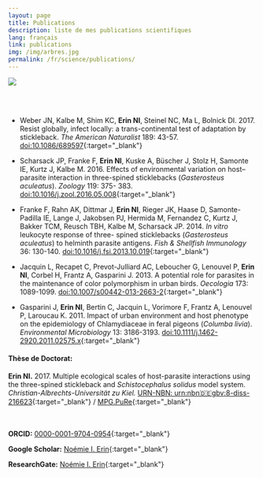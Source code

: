 ```yaml
---
layout: page
title: Publications
description: liste de mes publications scientifiques
lang: français
link: publications
img: /img/arbres.jpg
permalink: /fr/science/publications/
---
```

<!-- Academicons -->
<link rel="stylesheet" href="https://cdn.rawgit.com/jpswalsh/academicons/master/css/academicons.min.css">

<div class="img_row">
	<img class="col three" src="{{ site.baseurl }}/img/arbres_bandeau.jpg"/>
</div>

<br><br>

* Weber JN, Kalbe M, Shim KC, **Erin NI**, Steinel NC, Ma L, Bolnick DI. 2017. Resist globally, infect locally: a trans-continental test of adaptation by stickleback. *The American Naturalist* 189: 43-57. [doi:10.1086/689597](https://doi.org/10.1086/689597){:target="_blank"}

* Scharsack JP, Franke F, **Erin NI**, Kuske A, Büscher J, Stolz H, Samonte IE, Kurtz J, Kalbe M. 2016. Effects of environmental variation on host–parasite interaction in three-spined sticklebacks (*Gasterosteus aculeatus*). *Zoology* 119: 375- 383. [doi:10.1016/j.zool.2016.05.008](https://doi.org/10.1016/j.zool.2016.05.008){:target="_blank"}

* Franke F, Rahn AK, Dittmar J, **Erin NI**, Rieger JK, Haase D, Samonte-Padilla IE, Lange J, Jakobsen PJ, Hermida M, Fernandez C, Kurtz J, Bakker TCM, Reusch TBH, Kalbe M, Scharsack JP. 2014. *In vitro* leukocyte response of three- spined sticklebacks (*Gasterosteus aculeatus*) to helminth parasite antigens. *Fish & Shellfish Immunology* 36: 130-140. [doi:10.1016/j.fsi.2013.10.019](https://doi.org/10.1016/j.fsi.2013.10.019){:target="_blank"}

* Jacquin L, Recapet C, Prevot-Julliard AC, Leboucher G, Lenouvel P, **Erin NI**, Corbel H, Frantz A, Gasparini J. 2013. A potential role for parasites in the maintenance of color polymorphism in urban birds. *Oecologia* 173: 1089-1099. [doi:10.1007/s00442-013-2663-2](https://doi.org/10.1007/s00442-013-2663-2){:target="_blank"}

* Gasparini J, **Erin NI**, Bertin C, Jacquin L, Vorimore F, Frantz A, Lenouvel P, Laroucau K. 2011. Impact of urban environment and host phenotype on the epidemiology of Chlamydiaceae in feral pigeons (*Columba livia*). *Environmental Microbiology* 13: 3186-3193. [doi:10.1111/j.1462-2920.2011.02575.x](https://doi.org/10.1111/j.1462-2920.2011.02575.x){:target="_blank"}


#### **Thèse de Doctorat:** ####
**Erin NI.** 2017. Multiple ecological scales of host-parasite interactions using the three-spined stickleback and *Schistocephalus solidus* model system. *Christian-Albrechts-Universität zu Kiel.* [URN-NBN:	 urn:nbn:de:gbv:8-diss-216623](https://macau.uni-kiel.de/receive/dissertation_diss_00021662){:target="_blank"} / [MPG.PuRe](http://hdl.handle.net/11858/00-001M-0000-002E-0D9F-A){:target="_blank"}

<br><br>
<i class="ai ai-orcid-square"></i>
**ORCID:** [0000-0001-9704-0954](http://orcid.org/0000-0001-9704-0954){:target="_blank"}

<i class="ai ai-google-scholar-square"></i>
**Google Scholar:** [Noémie I. Erin](https://scholar.google.com/citations?user=cR8zgxAAAAAJ&hl=fr&oi=sra){:target="_blank"}

<i class="ai ai-researchgate"></i>
**ResearchGate:** [Noémie I. Erin](https://www.researchgate.net/profile/Noemie_Erin){:target="_blank"}
